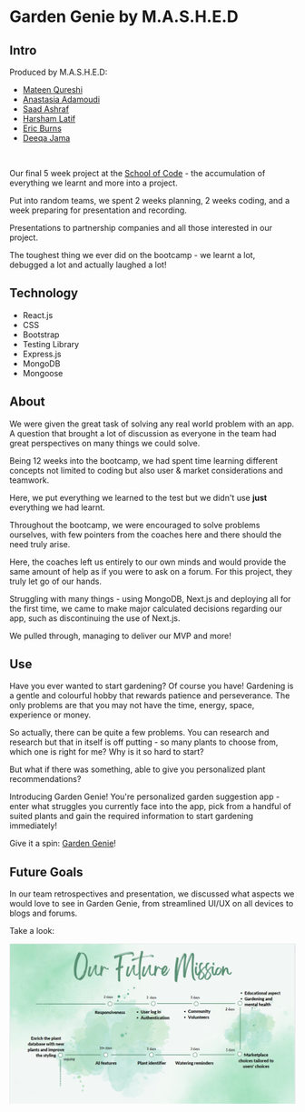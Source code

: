 # Garden Genie by M.A.S.H.E.D

## Intro

Produced by M.A.S.H.E.D:
<ul>
    <li><a href="https://github.com/MateenSQ">Mateen Qureshi</a></li>
    <li><a href="https://github.com/AnastasiaAdamoudi">Anastasia Adamoudi</a></li>
    <li><a href="https://github.com/saadash1268">Saad Ashraf</a></li>
    <li><a href="https://github.com/h4rsham">Harsham Latif</a></li>
    <li><a href="https://github.com/Pixiebaba">Eric Burns</a></li>
    <li><a href="https://github.com/DeeqaJamalini">Deeqa Jama</a></li>
</ul>

<br>

Our final 5 week project at the <a href="https://www.schoolofcode.co.uk/">School of Code</a> - the accumulation of everything we learnt and more into a project.

Put into random teams, we spent 2 weeks planning, 2 weeks coding, and a week preparing for presentation and recording.

Presentations to partnership companies and all those interested in our project.

The toughest thing we ever did on the bootcamp - we learnt a lot, debugged a lot and actually laughed a lot!

## Technology

<ul>
    <li>React.js</li>
    <li>CSS</li>
    <li>Bootstrap</li>
    <li>Testing Library</li>
    <li>Express.js</li>
    <li>MongoDB</li>
    <li>Mongoose</li>
</ul>

## About

We were given the great task of solving any real world problem with an app. A question that brought a lot of discussion as everyone in the team had great perspectives on many things we could solve.

Being 12 weeks into the bootcamp, we had spent time learning different concepts not limited to coding but also user & market considerations and teamwork.

Here, we put everything we learned to the test but we didn't use <strong>just</strong> everything we had learnt.

Throughout the bootcamp, we were encouraged to solve problems ourselves, with few pointers from the coaches here and there should the need truly arise.

Here, the coaches left us entirely to our own minds and would provide the same amount of help as if you were to ask on a forum. For this project, they truly let go of our hands.

Struggling with many things - using MongoDB, Next.js and deploying all for the first time, we came to make major calculated decisions regarding our app, such as discontinuing the use of Next.js.

We pulled through, managing to deliver our MVP and more!

## Use

Have you ever wanted to start gardening? Of course you have! Gardening is a gentle and colourful hobby that rewards patience and perseverance. The only problems are that you may not have the time, energy, space, experience or money.

So actually, there can be quite a few problems. You can research and research but that in itself is off putting - so many plants to choose from, which one is right for me? Why is it so hard to start?

But what if there was something, able to give you personalized plant recommendations?

Introducing Garden Genie! You're personalized garden suggestion app - enter what struggles you currently face into the app, pick from a handful of suited plants and gain the required information to start gardening immediately!

Give it a spin: <a href="https://garden-genie.netlify.app/">Garden Genie</a>!


## Future Goals

In our team retrospectives and presentation, we discussed what aspects we would love to see in Garden Genie, from streamlined UI/UX on all devices to blogs and forums.

Take a look:

<img src="./images/futurePlan.PNG">

